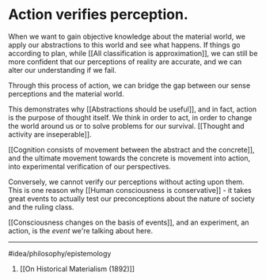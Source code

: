 # Action verifies perception.
When we want to gain objective knowledge about the material world, we apply our abstractions to this world and see what happens. If things go according to plan, while [[All classification is approximation]], we can still be more confident that our perceptions of reality are accurate, and we can alter our understanding if we fail. 

Through this process of action, we can bridge the gap between our sense perceptions and the material world. 

This demonstrates why [[Abstractions should be useful]], and in fact, action is the purpose of thought itself. We think in order to act, in order to change the world around us or to solve problems for our survival. [[Thought and activity are inseperable]]. 

[[Cognition consists of movement between the abstract and the concrete]], and the ultimate movement towards the concrete is movement into action, into experimental verification of our perspectives. 

Conversely, we cannot verify our perceptions without acting upon them. This is one reason why [[Human consciousness is conservative]] - it takes great events to actually test our preconceptions about the nature of society and the ruling class. 

[[Consciousness changes on the basis of events]], and an experiment, an action, is the *event* we're talking about here. 

---
#idea/philosophy/epistemology 

1. [[On Historical Materialism (1892)]]
